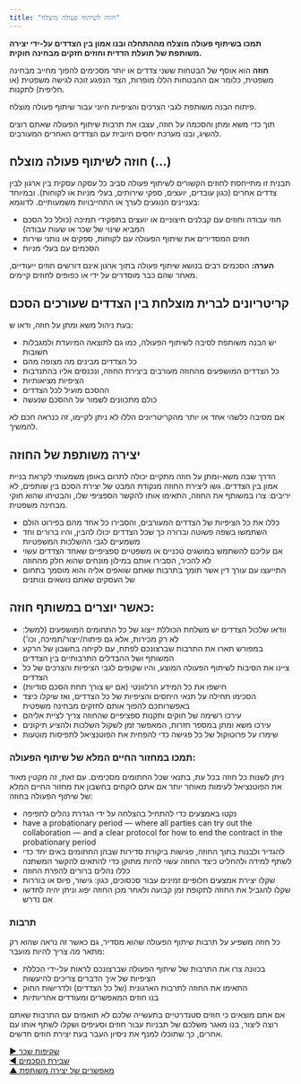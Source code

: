 ```yaml
---
title: "חוזה לשיתוף פעולה מוצלח"
---
```



**תמכו בשיתוף פעולה מוצלח מההתחלה ובנו אמון בין הצדדים על-ידי יצירה משותפת של תועלת הדדית וחוזים חזקים מבחינה חוקית.**

**חוזה** הוא אוסף של הבטחות ששני צדדים או יותר מסכימים להפוך מחייב מבחינה משפטית, כלומר אם ההבטחות הללו מופרות, הצד הנפגע זוכה לגישה משפטית (או חליפית) לתקנות.

פיתוח הבנה משותפת לגבי הצרכים והציפיות חיוני עבור שיתוף פעולה מוצלח.

תוך כדי משא ומתן והסכמה על חוזה, עצבו את תרבות שיתוף הפעולה שאתם רוצים להשיג, ובנו מערכת יחסים חיובית עם הצדדים האחרים המעורבים.


## חוזה לשיתוף פעולה מוצלח (...)

תבנית זו מתייחסת לחוזים הקשורים לשיתוף פעולה סביב כל עסקה עסקית בין ארגון לבין צדדים אחרים (כגון עובדים, יועצים, ספקי שירותים, בעלי מניות או לקוחות). ובמיוחד בעניינים הנוגעים לערך או התחייבויות משמעותיים. לדוגמא:

- חוזי עבודה וחוזים עם קבלנים חיצוניים או יועצים בתפקידי תמיכה (כולל כל הסכם המביא שינוי של שכר או שעות עבודה)
- חוזים המסדירים את שיתוף הפעולה עם לקוחות, ספקים או נותני שירות
- הסכמים עם בעלי מניות

**הערה:** הסכמים רבים בנושא שיתוף פעולה בתוך ארגון אינם דורשים חוזים ייעודיים, מאחר שהם כבר מוסדרים על ידי או כפופים לחוזים קיימים.


## קריטריונים לברית מוצלחת בין הצדדים שעורכים הסכם

בעת ניהול משא ומתן על חוזה, ודאו ש:

- יש הבנה משותפת לסיבה לשיתוף הפעולה, כמו גם לתוצאה המיועדת ולמגבלות חשובות
- כל הצדדים מבינים מה מצופה מהם
- כל הצדדים המושפעים מהחוזה מעורבים ביצירת החוזה, ונכנסים אליו בהתנדבות
- הציפיות מציאותיות
- ההסכם מועיל לכל הצדדים
- כולם מתכוונים לשמור על ההסכם שנעשה

אם מסיבה כלשהי אחד או יותר מהקריטריונים הללו לא ניתן לקיימו, זה כנראה חכם לא להמשיך.


## יצירה משותפת של החוזה

הדרך שבה משא-ומתן על חוזה מתקיים יכולה לתרום באופן משמעותי לקראת בניית אמון בין הצדדים. גשו ליצירת החוזה מנקודת המבט של יצירת הסכם בין שותפים, לא יריבים: צרו במשותף את החוזה, התאימו אותו להקשר הספציפי שלו, והבטיחו שהוא חוקי מבחינה משפטית.

- כללו את כל הציפיות של הצדדים המעורבים, והסבירו כל אחד מהם בפירוט הולם
- השתמשו בשפה פשוטה וברורה כך שכל הצדדים יכולו להבין, והיו ברורים וחד משמעיים לגבי ההשלכות המשפטיות
- אם עליכם להשתמש במושגים טכניים או משפטיים ספציפיים שאחד הצדדים עשוי לא להכיר, הסבירו אותם במילון מונחים שהוא חלק מהחוזה
- התייעצו עם עורך דין אשר תומך בתרבות שאתם שואפים אליה והוא מוסמך בתחום של העסקים שאתם נושאים ונותנים


## כאשר יוצרים במשותף חוזה:

- וודאו שלכול הצדדים יש משלחת הכוללת ייצוג של כל התחומים המושפעים (למשל: לא רק מכירות, אלא גם פיתוח/ייצור/תמיכה, וכו')
- במפורש תארו את התרבות שברצונכם לפתח, עם לקיחה בחשבון של הרקע המשותף ושל ההבדלים התרבותיים בין הצדדים
- ציינו את הסיבות לשיתוף הפעולה המוצע, והיו שקופים לגבי הציפיות והצרכים של כל הצדדים
- חישפו את כל המידע הרלוונטי (אם יש צורך תחת הסכם סודיות)
- הסכימו תחילה על תנאי היחסים והציפיות של כל הצדדים, ואז שיקלו כיצד באפשרותכם להפוך אותם לחזקים מבחינה משפטית
- עירכו רשימה של חוקים ותקנות ספציפיים שהחוזה צריך לציית אליהם
- עירכו משא ומתן במספר חזרות, המאפשר זמן לשקול השלכות ולהציע תיקונים
- שימרו על פרוטוקול של כל פגישה כדי להפחית את הפוטנציאל לתפיסות מוטעות


### תמכו במחזור החיים המלא של שיתוף הפעולה:

ניתן לשנות כל חוזה בכל עת, בתנאי שכל החתומים מסכימים. עם זאת, זה מקטין מאוד את הפוטנציאל לעימות מאוחר יותר אם אתם לוקחים בחשבון את מחזור החיים המלא של שיתוף הפעולה בחוזה:

- נקטו באמצעים כדי להתחיל בהצלחה על ידי הגדרת נהלים לחפיפה
- have a probationary period — where all parties can try out the collaboration — and a clear protocol for how to end the contract in the probationary period
- להגדיר ולבנות בתוך החוזה, פגישות ביקורת סדירות שבהן החתומים באים יחד כדי לשתף למידה ולהחליט כיצד החוזה עשוי להיות מתוקן כדי להתאים להקשר המשתנה
- כללו נהלים ברורים להפרת החוזה
- שקלו יצירת אמצעים חלופיים זמינים עבור סכסוכים, כגון: גישור, פיוס או בוררות
- שקלו להגביל את החוזה לתקופת זמן קבועה ולאחר מכן החוזה יפוג וניתן יהיה לחדשו אם נדרש


### תרבות

כל חוזה משפיע על תרבות שיתוף הפעולה שהוא מסדיר, גם כאשר זה נראה שהוא רק מתאר *מה* צריך להיות מועבר:

- בכוונה צרו את התרבות של שיתוף הפעולה שברצונכם לראות על-ידי הכללת הציפיות של *איך* הדברים צריכים להיעשות 
- התאימו את החוזה לתרבות הארגונית (של כל הצדדים) ולדרישות החוק
- בנו חוזים המאפשרים ומעודדים אחריותיות

אם אתם מוצאים כי חוזים סטנדרטיים בתעשייה שלכם לא תואמים עם התרבות שאתם רוצה ליצור, בנו מאגר משלכם של תבניות עבור חוזים וסעיפים ושקלו לשתף אותו עם אחרים, כך שתוכלו למנף את ניסיון העבר בעת יצירת חוזים חדשים.

[&#9654; שקיפות שכר](transparent-salary.html)<br/>[&#9664; שבירת הסכמים](breaking-agreements.html)<br/>[&#9650; מאפשרים של יצירה משותפת](enablers-of-co-creation.html)

